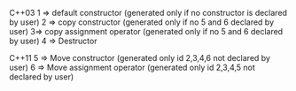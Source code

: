C++03
1 => default constructor (generated only if no constructor is declared by user)
2 => copy constructor  (generated only if no 5 and 6 declared by user)
3=> copy assignment operator (generated only if no 5 and 6 declared by user)
4 => Destructor 

C++11
5 => Move constructor (generated only id 2,3,4,6 not declared by user)
6 => Move assignment operator (generated only id 2,3,4,5 not declared by user)